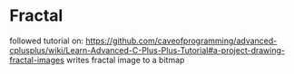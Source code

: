 # Fractal
followed tutorial on: https://github.com/caveofprogramming/advanced-cplusplus/wiki/Learn-Advanced-C-Plus-Plus-Tutorial#a-project-drawing-fractal-images
writes fractal image to a bitmap
